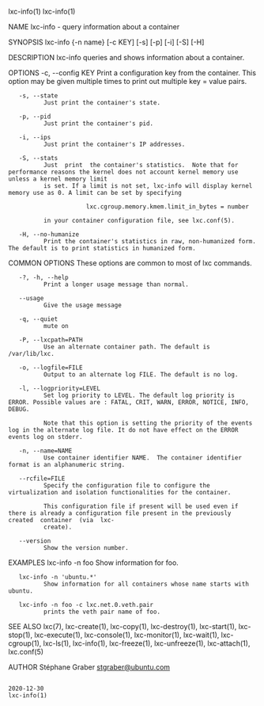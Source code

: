 lxc-info(1)                                                                                                                                              lxc-info(1)

NAME
       lxc-info - query information about a container

SYNOPSIS
       lxc-info {-n name} [-c KEY] [-s] [-p] [-i] [-S] [-H]

DESCRIPTION
       lxc-info queries and shows information about a container.

OPTIONS
       -c, --config KEY
              Print a configuration key from the container. This option may be given multiple times to print out multiple key = value pairs.

       -s, --state
              Just print the container's state.

       -p, --pid
              Just print the container's pid.

       -i, --ips
              Just print the container's IP addresses.

       -S, --stats
              Just  print  the container's statistics.  Note that for performance reasons the kernel does not account kernel memory use unless a kernel memory limit
              is set. If a limit is not set, lxc-info will display kernel memory use as 0. A limit can be set by specifying

                          lxc.cgroup.memory.kmem.limit_in_bytes = number

              in your container configuration file, see lxc.conf(5).

       -H, --no-humanize
              Print the container's statistics in raw, non-humanized form. The default is to print statistics in humanized form.

COMMON OPTIONS
       These options are common to most of lxc commands.

       -?, -h, --help
              Print a longer usage message than normal.

       --usage
              Give the usage message

       -q, --quiet
              mute on

       -P, --lxcpath=PATH
              Use an alternate container path. The default is /var/lib/lxc.

       -o, --logfile=FILE
              Output to an alternate log FILE. The default is no log.

       -l, --logpriority=LEVEL
              Set log priority to LEVEL. The default log priority is ERROR. Possible values are : FATAL, CRIT, WARN, ERROR, NOTICE, INFO, DEBUG.

              Note that this option is setting the priority of the events log in the alternate log file. It do not have effect on the ERROR events log on stderr.

       -n, --name=NAME
              Use container identifier NAME.  The container identifier format is an alphanumeric string.

       --rcfile=FILE
              Specify the configuration file to configure the virtualization and isolation functionalities for the container.

              This configuration file if present will be used even if there is already a configuration file present in the previously created  container  (via  lxc-
              create).

       --version
              Show the version number.

EXAMPLES
       lxc-info -n foo
              Show information for foo.

       lxc-info -n 'ubuntu.*'
              Show information for all containers whose name starts with ubuntu.

       lxc-info -n foo -c lxc.net.0.veth.pair
              prints the veth pair name of foo.

SEE ALSO
       lxc(7),  lxc-create(1),  lxc-copy(1),  lxc-destroy(1), lxc-start(1), lxc-stop(1), lxc-execute(1), lxc-console(1), lxc-monitor(1), lxc-wait(1), lxc-cgroup(1),
       lxc-ls(1), lxc-info(1), lxc-freeze(1), lxc-unfreeze(1), lxc-attach(1), lxc.conf(5)

AUTHOR
       Stéphane Graber <stgraber@ubuntu.com>

                                                                             2020-12-30                                                                  lxc-info(1)
